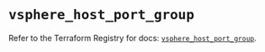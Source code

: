 # `vsphere_host_port_group`

Refer to the Terraform Registry for docs: [`vsphere_host_port_group`](https://registry.terraform.io/providers/hashicorp/vsphere/2.9.2/docs/resources/host_port_group).
